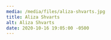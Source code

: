 ```yaml
---
media: /media/files/aliza-shvarts.jpg
title: Aliza Shvarts
alt: Aliza Shvarts
date: 2020-10-16 19:05:00 -0500
---
```

